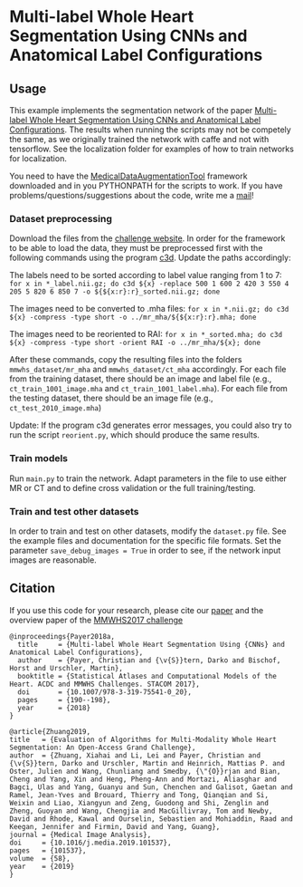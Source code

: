 # Multi-label Whole Heart Segmentation Using CNNs and Anatomical Label Configurations

## Usage
This example implements the segmentation network of the paper [Multi-label Whole Heart Segmentation Using CNNs and Anatomical Label Configurations](https://doi.org/10.1007/978-3-319-75541-0_20). The results when running the scripts may not be competely the same, as we originally trained the network with caffe and not with tensorflow. See the localization folder for examples of how to train networks for localization.

You need to have the [MedicalDataAugmentationTool](https://github.com/christianpayer/MedicalDataAugmentationTool) framework downloaded and in you PYTHONPATH for the scripts to work.
If you have problems/questions/suggestions about the code, write me a [mail](mailto:christian.payer@gmx.net)!

### Dataset preprocessing
Download the files from the [challenge website](http://www.sdspeople.fudan.edu.cn/zhuangxiahai/0/mmwhs/). In order for the framework to be able to load the data, they must be preprocessed first with the following commands using the program [c3d](https://sourceforge.net/p/c3d/git/ci/master/tree/doc/c3d.md). Update the paths accordingly:

The labels need to be sorted according to label value ranging from 1 to 7:
`for x in *_label.nii.gz; do c3d ${x} -replace 500 1 600 2 420 3 550 4 205 5 820 6 850 7 -o ${${x:r}:r}_sorted.nii.gz; done`

The images need to be converted to .mha files:
`for x in *.nii.gz; do c3d ${x} -compress -type short -o ../mr_mha/${${x:r}:r}.mha; done`

The images need to be reoriented to RAI:
`for x in *_sorted.mha; do c3d ${x} -compress -type short -orient RAI -o ../mr_mha/${x}; done`

After these commands, copy the resulting files into the folders `mmwhs_dataset/mr_mha` and `mmwhs_dataset/ct_mha` accordingly. For each file from the training dataset, there should be an image and label file (e.g., `ct_train_1001_image.mha` and `ct_train_1001_label.mha`). For each file from the testing dataset, there should be an image file (e.g., `ct_test_2010_image.mha`)

Update: If the program c3d generates error messages, you could also try to run the script `reorient.py`, which should produce the same results.

### Train models
Run `main.py` to train the network. Adapt parameters in the file to use either MR or CT and to define cross validation or the full training/testing.

### Train and test other datasets
In order to train and test on other datasets, modify the `dataset.py` file. See the example files and documentation for the specific file formats. Set the parameter `save_debug_images = True` in order to see, if the network input images are reasonable.

## Citation
If you use this code for your research, please cite our [paper](https://doi.org/10.1007/978-3-319-75541-0_20) and the overview paper of the [MMWHS2017 challenge](https://doi.org/10.1016/j.media.2019.101537)

```
@inproceedings{Payer2018a,
  title     = {Multi-label Whole Heart Segmentation Using {CNNs} and Anatomical Label Configurations},
  author    = {Payer, Christian and {\v{S}}tern, Darko and Bischof, Horst and Urschler, Martin},
  booktitle = {Statistical Atlases and Computational Models of the Heart. ACDC and MMWHS Challenges. STACOM 2017},
  doi       = {10.1007/978-3-319-75541-0_20},
  pages     = {190--198},
  year      = {2018}
}
```

```
@article{Zhuang2019,
title   = {Evaluation of Algorithms for Multi-Modality Whole Heart Segmentation: An Open-Access Grand Challenge},
author  = {Zhuang, Xiahai and Li, Lei and Payer, Christian and {\v{S}}tern, Darko and Urschler, Martin and Heinrich, Mattias P. and Oster, Julien and Wang, Chunliang and Smedby, {\"{O}}rjan and Bian, Cheng and Yang, Xin and Heng, Pheng-Ann and Mortazi, Aliasghar and Bagci, Ulas and Yang, Guanyu and Sun, Chenchen and Galisot, Gaetan and Ramel, Jean-Yves and Brouard, Thierry and Tong, Qianqian and Si, Weixin and Liao, Xiangyun and Zeng, Guodong and Shi, Zenglin and Zheng, Guoyan and Wang, Chengjia and MacGillivray, Tom and Newby, David and Rhode, Kawal and Ourselin, Sebastien and Mohiaddin, Raad and Keegan, Jennifer and Firmin, David and Yang, Guang},
journal = {Medical Image Analysis},
doi     = {10.1016/j.media.2019.101537},
pages   = {101537},
volume  = {58},
year    = {2019}
}
```
